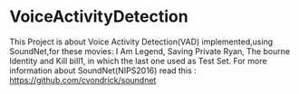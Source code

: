 # VoiceActivityDetection
This Project is about Voice Activity Detection(VAD) implemented,using SoundNet,for these movies: I Am Legend, Saving Private Ryan, The bourne Identity and Kill bill1, in which the last one used as Test Set.
For more information about SoundNet(NIPS2016) read this : https://github.com/cvondrick/soundnet

